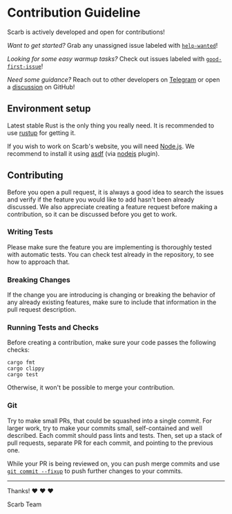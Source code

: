 # Contribution Guideline

Scarb is actively developed and open for contributions!

*Want to get started?*
Grab any unassigned issue labeled with [`help-wanted`](https://github.com/software-mansion/scarb/labels/help%20wanted)!

*Looking for some easy warmup tasks?*
Check out issues labeled with [`good-first-issue`](https://github.com/software-mansion/scarb/labels/good%20first%20issue)!

*Need some guidance?*
Reach out to other developers on [Telegram](https://t.me/+1pMLtrNj5NthZWJk) or open a [discussion](https://github.com/software-mansion/scarb/discussions) on GitHub!

## Environment setup

Latest stable Rust is the only thing you really need.
It is recommended to use [rustup](https://rustup.rs/) for getting it.

If you wish to work on Scarb's website, you will need [Node.js](https://nodejs.org/).
We recommend to install it using [asdf](https://asdf-vm.com/) (via [nodejs](https://github.com/asdf-vm/asdf-nodejs) plugin).

## Contributing

Before you open a pull request, it is always a good idea to search the issues and verify if the feature you would like
to add hasn't been already discussed.
We also appreciate creating a feature request before making a contribution, so it can be discussed before you get to
work.

### Writing Tests

Please make sure the feature you are implementing is thoroughly tested with automatic tests.
You can check test already in the repository, to see how to approach that.

### Breaking Changes

If the change you are introducing is changing or breaking the behavior of any already existing features, make sure to
include that information in the pull request description.

### Running Tests and Checks

Before creating a contribution, make sure your code passes the following checks:

```shell
cargo fmt
cargo clippy
cargo test
```

Otherwise, it won't be possible to merge your contribution.

### Git

Try to make small PRs, that could be squashed into a single commit.
For larger work, try to make your commits small, self-contained and well described.
Each commit should pass lints and tests.
Then, set up a stack of pull requests, separate PR for each commit, and pointing to the previous one.

While your PR is being reviewed on, you can push merge commits and
use [`git commit --fixup`](https://git-scm.com/docs/git-commit/2.32.0#Documentation/git-commit.txt---fixupamendrewordltcommitgt)
to push further changes to your commits.

---

Thanks! ❤️ ❤️ ❤️

Scarb Team
